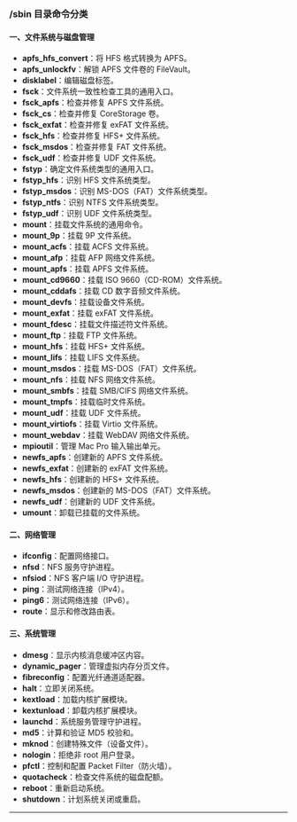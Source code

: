 ### **/sbin 目录命令分类**

#### 一、文件系统与磁盘管理

- **apfs_hfs_convert**：将 HFS 格式转换为 APFS。
- **apfs_unlockfv**：解锁 APFS 文件卷的 FileVault。
- **disklabel**：编辑磁盘标签。
- **fsck**：文件系统一致性检查工具的通用入口。
- **fsck_apfs**：检查并修复 APFS 文件系统。
- **fsck_cs**：检查并修复 CoreStorage 卷。
- **fsck_exfat**：检查并修复 exFAT 文件系统。
- **fsck_hfs**：检查并修复 HFS+ 文件系统。
- **fsck_msdos**：检查并修复 FAT 文件系统。
- **fsck_udf**：检查并修复 UDF 文件系统。
- **fstyp**：确定文件系统类型的通用入口。
- **fstyp_hfs**：识别 HFS 文件系统类型。
- **fstyp_msdos**：识别 MS-DOS（FAT）文件系统类型。
- **fstyp_ntfs**：识别 NTFS 文件系统类型。
- **fstyp_udf**：识别 UDF 文件系统类型。
- **mount**：挂载文件系统的通用命令。
- **mount_9p**：挂载 9P 文件系统。
- **mount_acfs**：挂载 ACFS 文件系统。
- **mount_afp**：挂载 AFP 网络文件系统。
- **mount_apfs**：挂载 APFS 文件系统。
- **mount_cd9660**：挂载 ISO 9660（CD-ROM）文件系统。
- **mount_cddafs**：挂载 CD 数字音频文件系统。
- **mount_devfs**：挂载设备文件系统。
- **mount_exfat**：挂载 exFAT 文件系统。
- **mount_fdesc**：挂载文件描述符文件系统。
- **mount_ftp**：挂载 FTP 文件系统。
- **mount_hfs**：挂载 HFS+ 文件系统。
- **mount_lifs**：挂载 LIFS 文件系统。
- **mount_msdos**：挂载 MS-DOS（FAT）文件系统。
- **mount_nfs**：挂载 NFS 网络文件系统。
- **mount_smbfs**：挂载 SMB/CIFS 网络文件系统。
- **mount_tmpfs**：挂载临时文件系统。
- **mount_udf**：挂载 UDF 文件系统。
- **mount_virtiofs**：挂载 Virtio 文件系统。
- **mount_webdav**：挂载 WebDAV 网络文件系统。
- **mpioutil**：管理 Mac Pro 输入输出单元。
- **newfs_apfs**：创建新的 APFS 文件系统。
- **newfs_exfat**：创建新的 exFAT 文件系统。
- **newfs_hfs**：创建新的 HFS+ 文件系统。
- **newfs_msdos**：创建新的 MS-DOS（FAT）文件系统。
- **newfs_udf**：创建新的 UDF 文件系统。
- **umount**：卸载已挂载的文件系统。

#### 二、网络管理

- **ifconfig**：配置网络接口。
- **nfsd**：NFS 服务守护进程。
- **nfsiod**：NFS 客户端 I/O 守护进程。
- **ping**：测试网络连接（IPv4）。
- **ping6**：测试网络连接（IPv6）。
- **route**：显示和修改路由表。

#### 三、系统管理

- **dmesg**：显示内核消息缓冲区内容。
- **dynamic_pager**：管理虚拟内存分页文件。
- **fibreconfig**：配置光纤通道适配器。
- **halt**：立即关闭系统。
- **kextload**：加载内核扩展模块。
- **kextunload**：卸载内核扩展模块。
- **launchd**：系统服务管理守护进程。
- **md5**：计算和验证 MD5 校验和。
- **mknod**：创建特殊文件（设备文件）。
- **nologin**：拒绝非 root 用户登录。
- **pfctl**：控制和配置 Packet Filter（防火墙）。
- **quotacheck**：检查文件系统的磁盘配额。
- **reboot**：重新启动系统。
- **shutdown**：计划系统关闭或重启。

---
